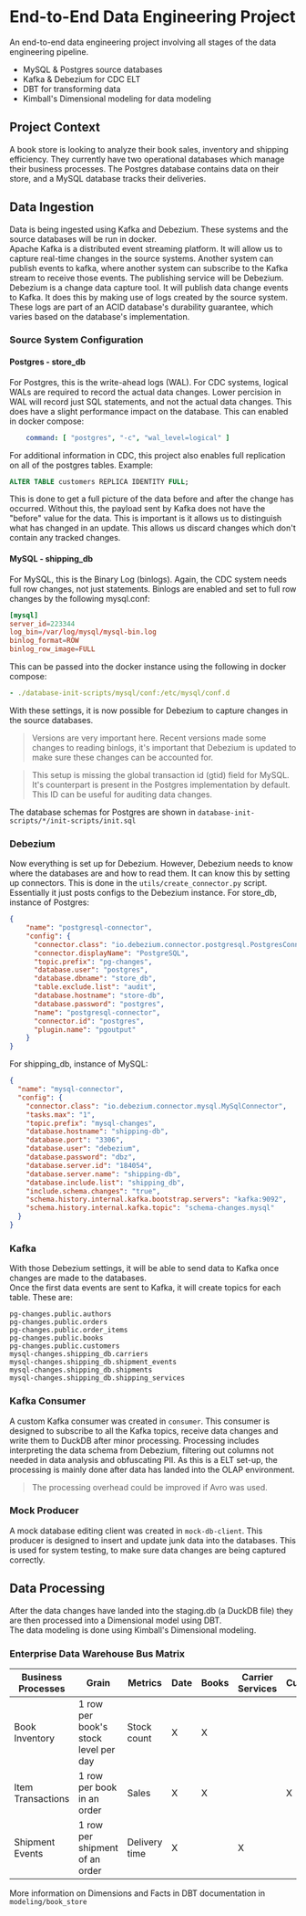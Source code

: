 # End-to-End Data Engineering Project
An end-to-end data engineering project involving all stages of the data engineering pipeline.
* MySQL & Postgres source databases
* Kafka & Debezium for CDC ELT
* DBT for transforming data
* Kimball's Dimensional modeling for data modeling

## Project Context
A book store is looking to analyze their book sales, inventory and shipping efficiency. They currently have two operational databases which manage their business processes. The Postgres database contains data on their store, and a MySQL database tracks their deliveries.

## Data Ingestion
Data is being ingested using Kafka and Debezium. These systems and the source databases will be run in docker. \
Apache Kafka is a distributed event streaming platform. It will allow us to capture real-time changes in the source systems. Another system can publish events to kafka, where another system can subscribe to the Kafka stream to receive those events. The publishing service will be Debezium. \
Debezium is a change data capture tool. It will publish data change events to Kafka. It does this by making use of logs created by the source system. These logs are part of an ACID database's durability guarantee, which varies based on the database's implementation. 
### Source System Configuration
#### Postgres - store_db
For Postgres, this is the write-ahead logs (WAL). For CDC systems, logical WALs are required to record the actual data changes. Lower percision in WAL will record just SQL statements, and not the actual data changes. This does have a slight performance impact on the database. This can enabled in docker compose:
```yaml
    command: [ "postgres", "-c", "wal_level=logical" ]
```
For additional information in CDC, this project also enables full replication on all of the postgres tables. Example:
```sql
ALTER TABLE customers REPLICA IDENTITY FULL;
```
This is done to get a full picture of the data before and after the change has occurred. Without this, the payload sent by Kafka does not have the "before" value for the data. This is important is it allows us to distinguish what has changed in an update. This allows us discard changes which don't contain any tracked changes.
#### MySQL - shipping_db
For MySQL, this is the Binary Log (binlogs). Again, the CDC system needs full row changes, not just statements. Binlogs are enabled and set to full row changes by the following mysql.conf:
```conf
[mysql]
server_id=223344
log_bin=/var/log/mysql/mysql-bin.log
binlog_format=ROW
binlog_row_image=FULL
```
This can be passed into the docker instance using the following in docker compose:
```yaml
- ./database-init-scripts/mysql/conf:/etc/mysql/conf.d
```
With these settings, it is now possible for Debezium to capture changes in the source databases.
> Versions are very important here. Recent versions made some changes to reading binlogs, it's important that Debezium is updated to make sure these changes can be accounted for.

> This setup is missing the global transaction id (gtid) field for MySQL. It's counterpart is present in the Postgres implementation by default. This ID can be useful for auditing data changes.

The database schemas for Postgres are shown in `database-init-scripts/*/init-scripts/init.sql`
### Debezium
Now everything is set up for Debezium. However, Debezium needs to know where the databases are and how to read them. It can know this by setting up connectors. This is done in the `utils/create_connector.py` script. Essentially it just posts configs to the Debezium instance.
For store_db, instance of Postgres:
```json
{
    "name": "postgresql-connector",
    "config": {
      "connector.class": "io.debezium.connector.postgresql.PostgresConnector",
      "connector.displayName": "PostgreSQL",
      "topic.prefix": "pg-changes",
      "database.user": "postgres",
      "database.dbname": "store_db", 
      "table.exclude.list": "audit",
      "database.hostname": "store-db",
      "database.password": "postgres",
      "name": "postgresql-connector",
      "connector.id": "postgres",
      "plugin.name": "pgoutput"
    }
}
```
For shipping_db, instance of MySQL:
```json
{
  "name": "mysql-connector",
  "config": {
    "connector.class": "io.debezium.connector.mysql.MySqlConnector",
    "tasks.max": "1",
    "topic.prefix": "mysql-changes",
    "database.hostname": "shipping-db",
    "database.port": "3306",
    "database.user": "debezium",
    "database.password": "dbz",
    "database.server.id": "184054",
    "database.server.name": "shipping-db",
    "database.include.list": "shipping_db",
    "include.schema.changes": "true",
    "schema.history.internal.kafka.bootstrap.servers": "kafka:9092",
    "schema.history.internal.kafka.topic": "schema-changes.mysql"
  }
}
```
### Kafka
With those Debezium settings, it will be able to send data to Kafka once changes are made to the databases. \
Once the first data events are sent to Kafka, it will create topics for each table. These are:
```
pg-changes.public.authors
pg-changes.public.orders
pg-changes.public.order_items
pg-changes.public.books
pg-changes.public.customers
mysql-changes.shipping_db.carriers
mysql-changes.shipping_db.shipment_events
mysql-changes.shipping_db.shipments
mysql-changes.shipping_db.shipping_services
```
### Kafka Consumer
A custom Kafka consumer was created in `consumer`.
This consumer is designed to subscribe to all the Kafka topics, receive data changes and write them to DuckDB after minor processing.
Processing includes interpreting the data schema from Debezium, filtering out columns not needed in data analysis and obfuscating PII. As this is a ELT set-up, the processing is mainly done after data has landed into the OLAP environment.
> The processing overhead could be improved if Avro was used.
### Mock Producer
A mock database editing client was created in `mock-db-client`.
This producer is designed to insert and update junk data into the databases. This is used for system testing, to make sure data changes are being captured correctly.

## Data Processing
After the data changes have landed into the staging.db (a DuckDB file) they are then processed into a Dimensional model using DBT. \
The data modeling is done using Kimball's Dimensional modeling.
### Enterprise Data Warehouse Bus Matrix
| Business Processes  | Grain                                 | Metrics       | Date | Books | Carrier Services | Customers | Orders | Shipments |
|---------------------|----------------------------------------|---------------|------|-------|------------------|-----------|--------|-----------|
| Book Inventory      | 1 row per book's stock level per day  | Stock count   |  X   |   X   |                  |           |        |           |
| Item Transactions   | 1 row per book in an order            | Sales         |  X   |   X   |                  |     X     |   X    |           |
| Shipment Events     | 1 row per shipment of an order        | Delivery time |  X   |       |        X         |           |   X    |     X     |

More information on Dimensions and Facts in DBT documentation in `modeling/book_store`
